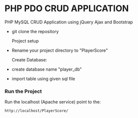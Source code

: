 # PHP PDO CRUD APPLICATION

PHP MySQL CRUD Application using jQuery Ajax and Bootstrap

- git clone the repository

  Project setup
- Rename your project directory to "PlayerScore"

  Create Database:

- create database name "player_db"
- import table using given sql file

### Run the Project

Run the localhost (Apache service)
point to the:

```sh
http://localhost/PlayerScore/

```